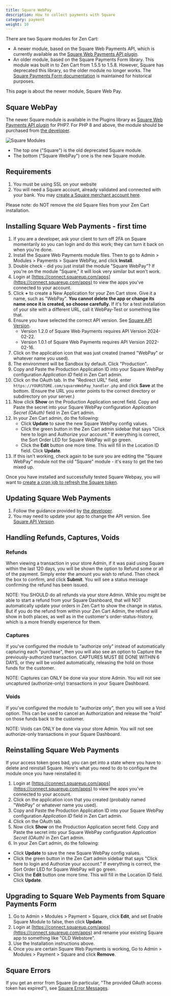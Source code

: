 ```yaml
---
title: Square WebPay
description: How to collect payments with Square 
category: payment
weight: 10
---
```


There are two Square modules for Zen Cart: 
- A newer module, based on the Square Web Payments API, which is currently available as the [Square Web Payments API plugin](https://www.zen-cart.com/downloads.php?do=file&id=2345). 
- An older module, based on the Square Payments Form library.  This module was built in to Zen Cart from 1.5.5 to 1.5.8.  However, Square has deprecated this library, so the older module no longer works.  The [Square Payments Form documentation](/user/payment/square_payments_form/) is maintained for historical purposes. 

This page is about the newer module, Square Web Pay.

## Square WebPay
The newer Square module is available in the Plugins library as [Square Web Payments API plugin](https://www.zen-cart.com/downloads.php?do=file&id=2345) for PHP7.  For PHP 8 and above, the module should be purchased from [the developer](https://mxworks.cc/?product=zen-cart-square-plugin-for-php-8-x).


![Square Modules](/images/square_payment_modules.png)
- The top one ("Square") is the old deprecated Square module.
- The bottom ("Square WebPay") one is the new Square module.

## Requirements
1. You must be using SSL on your website
1. You will need a Square account, already validated and connected with your bank. You may [create a Square merchant account here](https://squareup.com/t/f_partnerships/d_partnerpage/p_zencart/c_general/o_free_processing/u_signup/l_us?route=signup%3Fsignup_token%3D6BB5B2E676).

Please note: do NOT remove the old Square files from your Zen Cart installation.  

## Installing Square Web Payments - first time 
1. If you are a developer, ask your client to turn off 2FA on Square momentarily so you can login and do this work; they can turn it back on when you're done.
1. Install the Square Web Payments module files.  Then to go to Admin > Modules > Payments > Square WebPay, and click **Install**. 
1. Double check - did you just install the module "Square WebPay"?  If you're on the module "Square," it will look very similar but won't work. 
1. Login at [https://connect.squareup.com/apps](https://connect.squareup.com/apps) to view the apps you've connected to your account.
1. Click **+** to create a New Application for your Zen Cart store. Give it a name, such as "WebPay". **You cannot delete the app or change its name once it is created, so choose carefully.**  If it's for a test installation of your site with a different URL, call it WebPay-Test or something like that.
1. Ensure you have selected the correct API version.  See [Square API Version](/user/payment/square_api_version/).
    - Version 1.2.0 of Square Web Payments requires API Version 2024-02-22.
    - Version 1.0.1 of Square Web Payments requires API Version 2022-02-16.
1. Click on the application icon that was just created (named "WebPay" or whatever name you used).
1. The environment will be Sandbox by default.  Click "Production".
1. Copy and Paste the Production Application ID into your Square WebPay configuration *Application ID* field in Zen Cart admin. 
1. Click on the OAuth tab. In the "Redirect URL" field, enter `https://YOURSTORE.com/squareWebPay_handler.php` and click **Save** at the bottom. (Ensure the URL you enter points to the correct directory or subdirectory on your server.)
1. Now click **Show** on the Production Application secret field.  Copy and Paste the secret into your Square WebPay configuration *Application Secret (OAuth)* field in Zen Cart admin.
1. In your Zen Cart admin, do the following: 
    - Click **Update** to save the new Square WebPay config values. 
    - Click the green button in the Zen Cart admin sidebar that says "Click here to login and Authorize your account."  If everything is correct, the Sort Order LED for Square WebPay will go green. 
    - Click the **Edit** button one more time.  This will fill in the Location ID field.  Click **Update**. 
1. If this isn't working, check again to be sure you are editing the "Square WebPay" module not the old "Square" module - it's easy to get the two mixed up.
 
Once you have installed and successfully tested Square Webpay, you will want to [create a cron job to refresh the Square token](/user/payment/square_avoiding_token_expiry/). 
 
## Updating Square Web Payments 

1. Follow the guidance provided by [the developer](https://mxworks.cc/?product=zen-cart-square-plugin-for-php-8-x).
2. You may need to update your app to change the API version.  See [Square API Version](/user/payment/square_api_version/).


## Handling Refunds, Captures, Voids

### Refunds
When viewing a transaction in your store Admin, if it was paid using Square within the last 120 days, you will be shown the option to Refund some or all of the payment. Simply enter the amount you wish to refund. Then check the box to confirm, and click **Submit**. You will see a status message confirming the refund has been issued.

NOTE: You SHOULD do all refunds via your store Admin. While you might be able to start a refund from your Square Dashboard, that will NOT automatically update your orders in Zen Cart to show the change in status. But if you do the refund from within your Zen Cart Admin, the refund will show in both places, as well as in the customer's order-status-history, which is a more friendly experience for them.

### Captures
If you've configured the module to "authorize only" instead of automatically capturing each "purchase", then you will also see an option to Capture the previously-authorized transaction. CAPTURES MUST BE DONE WITHIN 6 DAYS, or they will be voided automatically, releasing the hold on those funds for the customer.

NOTE: Captures can ONLY be done via your store Admin. You will not see uncaptured (authorize-only) transactions in your Square Dashboard.

### Voids
If you've configured the module to "authorize only", then you will see a Void option. This can be used to cancel an Authorization and release the "hold" on those funds back to the customer.

NOTE: Voids can ONLY be done via your store Admin. You will not see authorize-only transactions in your Square Dashboard.

## Reinstalling Square Web Payments

If your access token goes bad, you can get into a state where you have to delete and reinstall Square.  Here's what you need to do to configure the module once you have reinstalled it:

1. Login at [https://connect.squareup.com/apps](https://connect.squareup.com/apps) to view the apps you've connected to your account.
1. Click on the application icon that you created (probably named "WebPay" or whatever name you used).
1. Copy and Paste the Production Application ID into your Square WebPay configuration *Application ID* field in Zen Cart admin. 
1. Click on the OAuth tab. 
1. Now click **Show** on the Production Application secret field.  Copy and Paste the secret into your Square WebPay configuration *Application Secret (OAuth)* in Zen Cart admin.
1. In your Zen Cart admin, do the following: 
  - Click **Update** to save the new Square WebPay config values. 
  - Click the green button in the Zen Cart admin sidebar that says "Click here to login and Authorize your account."  If everything is correct, the Sort Order LED for Square WebPay will go green. 
  - Click the **Edit** button one more time.  This will fill in the Location ID field.  Click **Update**. 

## Upgrading to Square Web Payments from Square Payments Form 

1. Go to Admin > Modules > Payment > Square, click **Edit**, and set Enable Square Module to false, then click **Update**.
1. Login at [https://connect.squareup.com/apps](https://connect.squareup.com/apps) and rename your existing Square app to something like "OLD Webstore".
1. Use the Installation instructions above. 
1. Once you are certain Square Web Payments is working, Go to Admin > Modules > Payment > Square and click **Remove**. 

## Square Errors 
If you get an error from Square (in particular, "The provided OAuth access token has expired"), see [Square Error Messages](/user/payment/square_errors/). 


